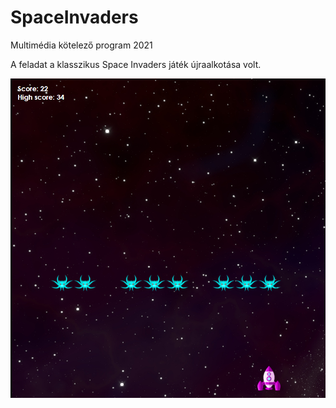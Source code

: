 # SpaceInvaders
Multimédia kötelező program 2021

A feladat a klasszikus Space Invaders játék újraalkotása volt.

![game](https://github.com/Kladaja/SpaceInvaders/blob/main/docs/game.png)

